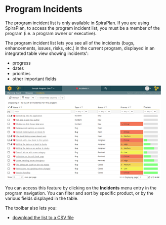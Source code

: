 # Program Incidents
The program incident list is only available in SpiraPlan. If you are using SpiraPlan, to access the program incident list, you must be a member of the program (i.e. a program owner or executive).

The program incident list lets you see all of the incidents (bugs, enhancements, issues, risks, etc.) in the current program, displayed in an integrated table view showing incidents':

- progress
- dates
- priorities
- other important fields

![](img/Program_Management_455.png)

You can access this feature by clicking on the **Incidents** menu entry in the program navigation. You can filter and sort by specific product, or by the various fields displayed in the table.

The toolbar also lets you:

- [download the list to a CSV file](Application-Wide.md/#download-as-csv)